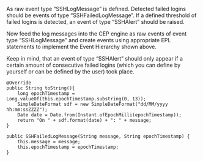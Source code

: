 As raw event type “SSHLogMessage” is defined. 
Detected failed logins should be events of type “SSHFailedLogMessage”. 
If a defined threshold of failed logins is detected, an event of type “SSHAlert” should be raised.

Now feed the log messages into the CEP engine as raw events of event type “SSHLogMessage” and create events using appropriate EPL statements to implement the Event Hierarchy shown above.

Keep in mind, that an event of type “SSHAlert” should only appear if a certain amount of consecutive failed logins (which you can define by yourself or can be defined by the user) took place.


    

    @Override
    public String toString(){
        long epochTimestamp = Long.valueOf(this.epochTimestamp.substring(0, 13));
        SimpleDateFormat sdf = new SimpleDateFormat("dd/MM/yyyy hh:mm:ssZZZZ");
        Date date = Date.from(Instant.ofEpochMilli(epochTimestamp));
        return "On " + sdf.format(date) + ": " + message; 
    }

    public SSHFailedLogMessage(String message, String epochTimestamp) {
        this.message = message;
        this.epochTimestamp = epochTimestamp;
    }